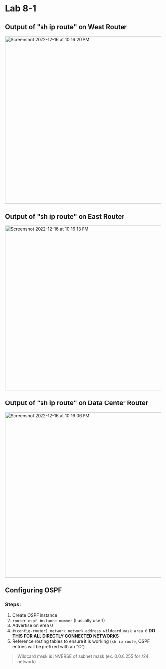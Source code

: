 # Lab 8-1

## Output of "sh ip route" on West Router

<img width="542" alt="Screenshot 2022-12-16 at 10 16 20 PM" src="https://user-images.githubusercontent.com/71239122/208221365-3b74fbcb-c103-41c3-b93d-7649cbf7df4f.png">


## Output of "sh ip route" on East Router
<img width="532" alt="Screenshot 2022-12-16 at 10 16 13 PM" src="https://user-images.githubusercontent.com/71239122/208221367-ed9ba699-17f1-41c1-ab48-2b74aa9c9164.png">

## Output of "sh ip route" on Data Center Router
<img width="534" alt="Screenshot 2022-12-16 at 10 16 06 PM" src="https://user-images.githubusercontent.com/71239122/208221368-b178c5e9-d484-4fd2-a976-71765d07efe9.png">

## Configuring OSPF

### Steps:

1. Create OSPF instance
  1. `router ospf instance_number` (I usually use 1)
3. Advertise on Area 0
  1. `#(config-router) network network_address wildcard_mask area 0` **DO THIS FOR ALL DIRECTLY CONNECTED NETWORKS**
4. Reference routing tables to ensure it is working (`sh ip route`, OSPF entries will be prefixed with an "O")

> Wildcard mask is INVERSE of subnet mask (ex. 0.0.0.255 for /24 network)
